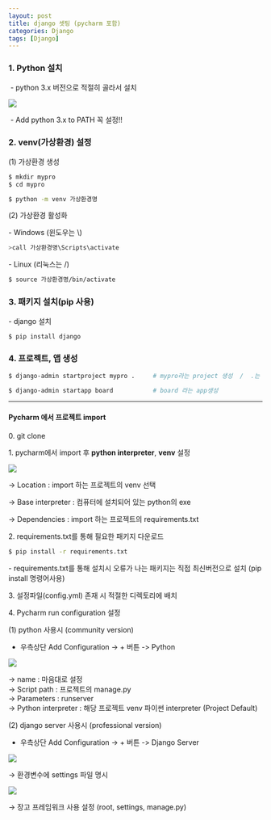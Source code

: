 ```yaml
---
layout: post
title: django 셋팅 (pycharm 포함)
categories: Django
tags: [Django]
---
```


### 1\. Python 설치

 - python 3.x 버전으로 적절히 골라서 설치

![](https://blog.kakaocdn.net/dn/WN0pG/btqWn2PQFEK/qB2sfFkHOENpeIAM3se5T0/img.png)

 - Add python 3.x to PATH 꼭 설정!!

### 2\. venv(가상환경) 설정

(1) 가상환경 생성

```bash
$ mkdir mypro
$ cd mypro
```

```bash
$ python -m venv 가상환경명
```

(2) 가상환경 활성화

\- Windows (윈도우는 \\)

```bash
>call 가상환경명\Scripts\activate
```

\- Linux (리눅스는 /)

```bash
$ source 가상환경명/bin/activate
```

### 3\. 패키지 설치(pip 사용)

\- django 설치

```bash
$ pip install django
```

### 4\. 프로젝트, 앱 생성

```bash
$ django-admin startproject mypro .		# mypro라는 project 생성  /  .는 현재 디렉토리인 mypro를 의미

$ django-admin startapp board			# board 라는 app생성
```

---

#### **Pycharm 에서 프로젝트 import**

0\. git clone

1\. pycharm에서 import 후 **python interpreter**, **venv** 설정

![](https://blog.kakaocdn.net/dn/cOhNVN/btqWNdKezP0/cJaUftNDeULPrKJeLeh8jk/img.png)

→ Location : import 하는 프로젝트의 venv 선택

→ Base interpreter : 컴퓨터에 설치되어 있는 python의 exe

→ Dependencies : import 하는 프로젝트의 requirements.txt

2\. requirements.txt를 통해 필요한 패키지 다운로드

```bash
$ pip install -r requirements.txt
```

\- requirements.txt를 통해 설치시 오류가 나는 패키지는 직접 최신버전으로 설치 (pip install 명령어사용) 

3\. 설정파일(config.yml) 존재 시 적절한 디렉토리에 배치

4\. Pycharm run configuration 설정

(1) python 사용시 (community version)  
- 우측상단 Add Configuration -> + 버튼 -> Python

![](https://blog.kakaocdn.net/dn/VUwb6/btqWsJbADMW/Q0OffKb5AKKxRE5fs7fIH1/img.png)

→ name : 마음대로 설정  
→ Script path : 프로젝트의 manage.py  
→ Parameters : runserver  
→ Python interpreter : 해당 프로젝트 venv 파이썬 interpreter (Project Default)  


(2) django server 사용시 (professional version)
- 우측상단 Add Configuration -> + 버튼 -> Django Server

![](https://user-images.githubusercontent.com/48157259/116200182-fc8ad780-a772-11eb-9dee-a05df0e0ad7a.png)

→ 환경변수에 settings 파일 명시 


![](https://user-images.githubusercontent.com/48157259/116200311-23490e00-a773-11eb-9969-2a1b1061fb75.png)

→ 장고 프레임워크 사용 설정 (root, settings, manage.py)